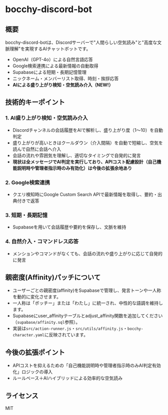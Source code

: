 # bocchy-discord-bot

## 概要

bocchy-discord-botは、Discordサーバーで"人間らしい空気読み"と"高度な文脈理解"を実現するAIチャットボットです。

- OpenAI（GPT-4o）による自然言語応答
- Google検索連携による最新情報の自動取得
- Supabaseによる短期・長期記憶管理
- ニックネーム・メンバーリスト取得、時刻・挨拶応答
- **AIによる盛り上がり検知・空気読み介入（NEW!）**

## 技術的キーポイント

### 1. AI盛り上がり検知・空気読み介入
- Discordチャンネルの会話履歴をAIで解析し、盛り上がり度（1〜10）を自動判定
- 盛り上がりが高いときはクールダウン（介入間隔）を自動で短縮し、空気を読んで自然に会話へ介入
- 会話の流れや雰囲気を理解し、適切なタイミングで自発的に発言
- **現状は全メッセージでAI判定を実行しており、APIコスト配慮設計（自己機能説明時や管理者指示時のみ有効化）は今後の拡張余地あり**

### 2. Google検索連携
- クエリ検知時にGoogle Custom Search APIで最新情報を取得し、要約・出典付きで返答

### 3. 短期・長期記憶
- Supabaseを用いて会話履歴や要約を保存し、文脈を維持

### 4. 自然介入・コマンドレス応答
- メンションやコマンドがなくても、会話の流れや盛り上がりに応じて自発的に発言

## 親密度(Affinity)パッチについて

- ユーザーごとの親密度(affinity)をSupabaseで管理し、発言トーンや一人称を動的に変化させます。
- 一人称は「ボッチー」または「わたし」に統一され、中性的な語調を維持します。
- Supabaseにuser_affinityテーブルとadjust_affinity関数を追加してください（`supabase/affinity.sql`参照）。
- 実装は`src/action-runner.js`・`src/utils/affinity.js`・`bocchy-character.yaml`に反映されています。

## 今後の拡張ポイント
- APIコストを抑えるための「自己機能説明時や管理者指示時のみAI判定有効化」ロジックの導入
- ルールベース＋AIハイブリッドによる効率的な空気読み

## ライセンス
MIT 